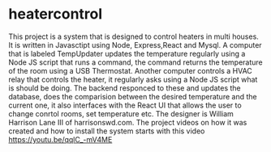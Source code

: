 # heatercontrol
This project is a system that is designed to control heaters in multi houses. It is written in Javasctipt using Node, Express,React and Mysql.
A computer that is labeled TempUpdater updates the temperature regularly using a Node JS script that runs a command, the command returns the temperature
of the room using a USB Thermostat. Another computer controls a HVAC relay that controls the heater, it regularly asks using a Node JS script what is should be 
doing. The backend responced to these and updates the database, does the comparision between the desired temperature and the current one, it also interfaces with the 
React UI that allows the user to change conrtol rooms, set temperature etc.
The designer is William Harrison Lane III of harrisonswd.com.
The project videos on how it was created and how to install the system starts with this video https://youtu.be/qqlC_-mV4ME
